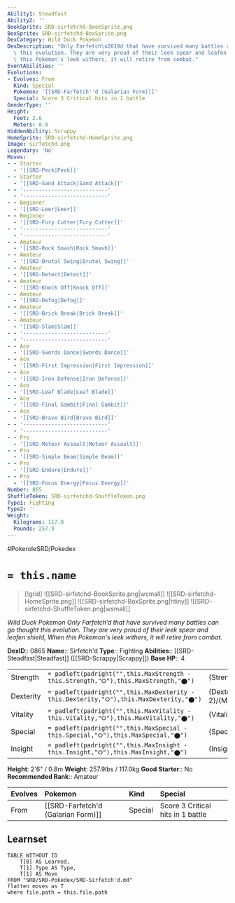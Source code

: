 ```yaml
---
Ability1: Steadfast
Ability2: ''
BookSprite: SRD-sirfetchd-BookSprite.png
BoxSprite: SRD-sirfetchd-BoxSprite.png
DexCategory: Wild Duck Pokemon
DexDescription: "Only Farfetch\u2019d that have survived many battles can go thought\
  \ this evolution. They are very proud of their leek spear and leafen shield, When\
  \ this Pokemon's leek withers, it will retire from combat."
EventAbilities: ''
Evolutions:
- Evolves: From
  Kind: Special
  Pokemon: '[[SRD-Farfetch''d (Galarian Form)]]'
  Special: Score 3 Critical hits in 1 battle
GenderType: ''
Height:
  Feet: 2.6
  Meters: 0.8
HiddenAbility: Scrappy
HomeSprite: SRD-sirfetchd-HomeSprite.png
Image: sirfetchd.png
Legendary: 'No'
Moves:
- - Starter
  - '[[SRD-Peck|Peck]]'
- - Starter
  - '[[SRD-Sand Attack|Sand Attack]]'
- - '---------------------------'
  - '---------------------------'
- - Beginner
  - '[[SRD-Leer|Leer]]'
- - Beginner
  - '[[SRD-Fury Cutter|Fury Cutter]]'
- - '---------------------------'
  - '---------------------------'
- - Amateur
  - '[[SRD-Rock Smash|Rock Smash]]'
- - Amateur
  - '[[SRD-Brutal Swing|Brutal Swing]]'
- - Amateur
  - '[[SRD-Detect|Detect]]'
- - Amateur
  - '[[SRD-Knock Off|Knock Off]]'
- - Amateur
  - '[[SRD-Defog|Defog]]'
- - Amateur
  - '[[SRD-Brick Break|Brick Break]]'
- - Amateur
  - '[[SRD-Slam|Slam]]'
- - '---------------------------'
  - '---------------------------'
- - Ace
  - '[[SRD-Swords Dance|Swords Dance]]'
- - Ace
  - '[[SRD-First Impression|First Impression]]'
- - Ace
  - '[[SRD-Iron Defense|Iron Defense]]'
- - Ace
  - '[[SRD-Leaf Blade|Leaf Blade]]'
- - Ace
  - '[[SRD-Final Gambit|Final Gambit]]'
- - Ace
  - '[[SRD-Brave Bird|Brave Bird]]'
- - '---------------------------'
  - '---------------------------'
- - Pro
  - '[[SRD-Meteor Assault|Meteor Assault]]'
- - Pro
  - '[[SRD-Simple Beam|Simple Beam]]'
- - Pro
  - '[[SRD-Endure|Endure]]'
- - Pro
  - '[[SRD-Focus Energy|Focus Energy]]'
Number: 865
ShuffleToken: SRD-sirfetchd-ShuffleToken.png
Type1: Fighting
Type2: ''
Weight:
  Kilograms: 117.0
  Pounds: 257.9
---
```


#PokeroleSRD/Pokedex

# `= this.name`

> [!grid]
> ![[SRD-sirfetchd-BookSprite.png|wsmall]]
> ![[SRD-sirfetchd-HomeSprite.png]]
> ![[SRD-sirfetchd-BoxSprite.png|htiny]]
> ![[SRD-sirfetchd-ShuffleToken.png|wsmall]]


*Wild Duck Pokemon*
*Only Farfetch’d that have survived many battles can go thought this evolution. They are very proud of their leek spear and leafen shield, When this Pokemon's leek withers, it will retire from combat.*

**DexID**:: 0865
**Name**:: Sirfetch'd
**Type**:: Fighting
**Abilities**:: [[SRD-Steadfast|Steadfast]] ([[SRD-Scrappy|Scrappy]])
**Base HP**:: 4

|           |                                                                                        |                                          |
| --------- | -------------------------------------------------------------------------------------- | ---------------------------------------- |
| Strength  | `= padleft(padright("",this.MaxStrength - this.Strength,"⭘"),this.MaxStrength,"⬤")`    | (Strength::3)/(MaxStrength::7)   |
| Dexterity | `= padleft(padright("",this.MaxDexterity - this.Dexterity,"⭘"),this.MaxDexterity,"⬤")` | (Dexterity:: 2)/(MaxDexterity::4) |
| Vitality  | `= padleft(padright("",this.MaxVitality - this.Vitality,"⭘"),this.MaxVitality,"⬤")`    | (Vitality::2)/(MaxVitality::5)   |
| Special   | `= padleft(padright("",this.MaxSpecial - this.Special,"⭘"),this.MaxSpecial,"⬤")`       | (Special::2)/(MaxSpecial::4)     |
| Insight   | `= padleft(padright("",this.MaxInsight - this.Insight,"⭘"),this.MaxInsight,"⬤")`       | (Insight::2)/(MaxInsight::5)     |

**Height**: 2'6" / 0.8m
**Weight**: 257.9lbs / 117.0kg
**Good Starter**:: No
**Recommended Rank**:: Amateur

| Evolves   | Pokemon                            | Kind    | Special                           |
|:----------|:-----------------------------------|:--------|:----------------------------------|
| From      | [[SRD-Farfetch'd (Galarian Form)]] | Special | Score 3 Critical hits in 1 battle |

## Learnset

```dataview
TABLE WITHOUT ID
    T[0] AS Learned,
    T[1].Type AS Type,
    T[1] AS Move
FROM "SRD/SRD-Pokedex/SRD-Sirfetch'd.md"
flatten moves as T
where file.path = this.file.path
```
